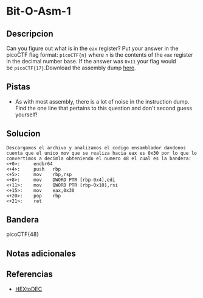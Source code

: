 # Bit-O-Asm-1

## Descripcion
Can you figure out what is in the `eax` register? Put your answer in the picoCTF flag format: `picoCTF{n}` where `n` is the contents of the `eax` register in the decimal number base. If the answer was `0x11` your flag would be `picoCTF{17}`.Download the assembly dump [here](https://artifacts.picoctf.net/c/509/disassembler-dump0_a.txt).
## Pistas
- As with most assembly, there is a lot of noise in the instruction dump. Find the one line that pertains to this question and don't second guess yourself!
## Solucion
```
Descargamos el archivo y analizamos el codigo ensamblador dandonos cuenta que el unico mov que se realiza hacia eax es 0x30 por lo que lo convertimos a decimla obteniendo el numero 48 el cual es la bandera:
<+0>:     endbr64 
<+4>:     push   rbp
<+5>:     mov    rbp,rsp
<+8>:     mov    DWORD PTR [rbp-0x4],edi
<+11>:    mov    QWORD PTR [rbp-0x10],rsi
<+15>:    mov    eax,0x30
<+20>:    pop    rbp
<+21>:    ret

```

## Bandera

picoCTF{48}

## Notas adicionales

## Referencias
- [HEXtoDEC](https://www.rapidtables.com/convert/number/hex-to-decimal.html)
